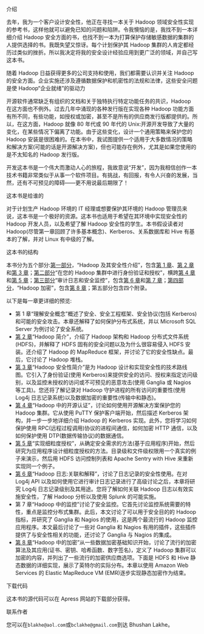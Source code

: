 介绍

去年，我为一个客户设计安全性，他正在寻找一本关于 Hadoop 领域安全性实现的参考书，这样他就可以避免已知的问题和陷阱。令我懊恼的是，我找不到一本详细介绍 Hadoop 安全方面的书，也找不到一本为打算保护存储敏感数据的集群的人提供选择的书。我既失望又惊讶。每个计划保护其 Hadoop 集群的人肯定都经历过类似的挫折。所以我决定将我的安全设计经验应用到更广泛的领域，并自己写这本书。

随着 Hadoop 日益获得更多的公司支持和使用，我们都需要认识并关注 Hadoop 的安全方面。企业实施还涉及遵循数据保护和机密性的法规和法律，这些安全问题是使 Hadoop“企业就绪”的驱动力

开源软件通常缺乏有组织的文档和关于独特执行特定功能任务的共识，Hadoop 在这方面也不例外。过去几年中涌现的各种发行版在实现各种 Hadoop 功能方面有所不同，有些功能，如授权或加密，甚至不是所有的供应商发行版都提供的。所以，在这方面，Hadoop 就像 80 年代或 90 年代的 Unix:开源开发导致了大量的变化，在某些情况下偏离了功能。由于这些变化，设计一个通用策略来保护您的 Hadoop 安装是很困难的。在本书中，我试图提供一个适用于大多数情况的策略和解决方案(可能的话是开源解决方案)，但也可能存在例外，尤其是如果您使用的是不太知名的 Hadoop 发行版。

开发这本书是一个伟大而激动人心的旅程，我故意说“开发”，因为我相信创作一本技术书籍非常类似于从事一个软件项目。有挑战，有回报，有令人兴奋的发展，当然，还有不可预见的障碍——更不用说最后期限了！

这本书是给谁的

对于计划生产 Hadoop 环境的 IT 经理或想要保护其环境的 Hadoop 管理员来说，这本书是一个极好的资源。这本书也适用于希望在其环境中实现安全性的 Hadoop 开发人员，以及希望了解 Hadoop 安全性的学生。本书假设读者对 Hadoop(尽管第一章回顾了许多基本概念)、Kerberos、关系数据库和 Hive 有基本的了解，并对 Linux 有中级的了解。

这本书的结构

本书分为五个部分:[第一部分](pt1.html)，“Hadoop 及其安全性介绍”，包含[第 1 章](01.html)、[第 2 章](02.html)和[第 3 章](03.html)；[第二部分](pt2.html)“在您的 Hadoop 集群中进行身份验证和授权”，横跨[第 4 章](04.html)和[第 5 章](05.html)；[第三部分](pt3.html)“审计日志和安全监控”，包含[第 6 章](06.html)和[第 7 章](07.html)；[第四部分](pt4.html)，“Hadoop 加密”，包含[第 8 章](08.html)；第五部分包含四个附录。

以下是每一章更详细的预览:

*   第 1 章“理解安全概念”概述了安全、安全工程框架、安全协议(包括 Kerberos)和可能的安全攻击。本章还解释了如何保护分布式系统，并以 Microsoft SQL Server 为例讨论了安全系统。
*   [第 2 章](02.html)“Hadoop 简介”，介绍了 Hadoop 架构和 Hadoop 分布式文件系统(HDFS)，并解释了 HDFS 固有的安全问题以及为什么很容易侵入 HDFS 安装。还介绍了 Hadoop 的 MapReduce 框架，并讨论了它的安全性缺点。最后，它讨论了 Hadoop 堆栈。
*   [第 3 章](03.html)“Hadoop 安全性简介”是为 Hadoop 设计和实现安全性的技术路线图。它引入了身份验证(使用 Kerberos)来提供安全的访问、授权来指定访问级别，以及监控未授权的访问或不可预见的恶意攻击(使用 Ganglia 或 Nagios 等工具)。您还将了解记录对 Hadoop 守护进程的所有访问的重要性(使用 Log4j 日志记录系统)以及数据加密的重要性(传输中和静态)。
*   [第 4 章](04.html)“Hadoop 中的开源认证”，讨论如何使用开源解决方案保护您的 Hadoop 集群。它从使用 PuTTY 保护客户端开始，然后描述 Kerberos 架构，并一步一步地详细介绍 Hadoop 的 Kerberos 实现。此外，您将学习如何保护使用 RPC(远程过程调用)协议的进程间通信，如何加密 HTTP 通信，以及如何保护使用 DTP(数据传输协议)的数据通信。
*   [第 5 章](05.html)“实现细粒度授权”，从确定安全需求的方法(基于应用程序)开始，然后研究为应用程序设计细粒度授权的方法。目录级和文件级权限用一个真实的例子来演示，然后用 HDFS 访问控制列表和 Apache Sentry with Hive 来重新实现同一个例子。
*   [第 6 章](06.html)“Hadoop 日志:关联和解释”，讨论了日志记录的安全性使用。在对 Log4j API 以及如何使用它进行审计日志记录进行了高级讨论之后，本章将研究 Log4j 日志记录级别及其用途。您将了解如何关联 Hadoop 日志以有效实施安全性，了解 Hadoop 分析以及使用 Splunk 的可能实施。
*   第 7 章“Hadoop 中的监控”讨论了安全监控。它首先讨论监控系统需要的特性，重点是监控分布式集群。此后，本文讨论了可以用于安全目的的 Hadoop 指标，并研究了 Ganglia 和 Nagios 的使用，这是两个最流行的 Hadoop 监控应用程序。本文最后讨论了一些对 Ganglia 和 Nagios 有用的插件，这些插件提供了与安全性相关的功能，还讨论了 Ganglia 与 Nagios 的集成。
*   [第 8 章](08.html)“Hadoop 中的加密”从一些数据加密基础知识开始，讨论了流行的加密算法及其应用(证书、密钥、哈希函数、数字签名)，定义了 Hadoop 集群可以加密的内容，并列出了一些流行的加密供应商选项。下面是 HDFS 和 Hive 静态数据的详细实现，展示了英特尔的实际分布。本章以使用 Amazon Web Services 的 Elastic MapReduce VM (EMR)逐步实现静态加密作为结束。

下载代码

这本书的源代码可以在 Apress 网站的下载部分获得。

联系作者

您可以在`blakhe@aol.com`或`bclakhe@gmail.com`到达 Bhushan Lakhe。